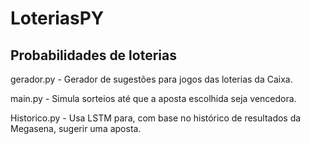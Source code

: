 # LoteriasPY

## Probabilidades de loterias

gerador.py - Gerador de sugestões para jogos das loterias da Caixa.

main.py - Simula sorteios até que a aposta escolhida seja vencedora.

Historico.py - Usa LSTM para, com base no histórico de resultados da Megasena, sugerir uma aposta.
